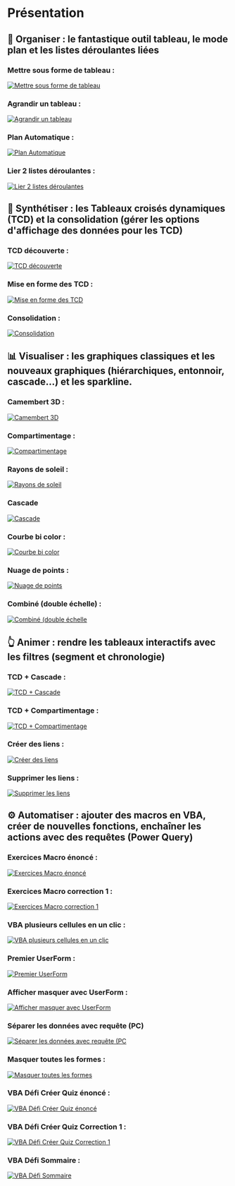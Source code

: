 # Présentation



## 🧱 Organiser : le fantastique outil tableau, le mode plan et les listes déroulantes liées

### Mettre sous forme de tableau : 
[![Mettre sous forme de tableau](https://i.ytimg.com/vi/oIgHLJuvEc8/hqdefault.jpg)](
https://www.youtube.com/watch?v=oIgHLJuvEc8)

### Agrandir un tableau : 
[![Agrandir un tableau](https://i.ytimg.com/vi/6Fbopge-wDc/hqdefault.jpg)](
https://www.youtube.com/watch?v=6Fbopge-wDc)

### Plan Automatique : 
[![Plan Automatique](https://i.ytimg.com/vi/xA-AgRZxvcE/hqdefault.jpg)](
https://www.youtube.com/watch?v=xA-AgRZxvcE)

### Lier 2 listes déroulantes : 
[![Lier 2 listes déroulantes](https://i.ytimg.com/vi/CUiLYgB7-Qo/hqdefault.jpg)](
https://www.youtube.com/watch?v=CUiLYgB7-Qo)

## 💎 Synthétiser : les Tableaux croisés dynamiques (TCD) et la consolidation (gérer les options d'affichage des données pour les TCD)

### TCD découverte : 
[![TCD découverte](https://i.ytimg.com/vi/x7Fxwc-I6Vo/hqdefault.jpg)](
https://www.youtube.com/watch?v=x7Fxwc-I6Vo)

### Mise en forme des TCD : 
[![Mise en forme des TCD](https://i.ytimg.com/vi/5Q15K6POtP4/hqdefault.jpg)](
https://www.youtube.com/watch?v=5Q15K6POtP4)

### Consolidation : 
[![Consolidation](https://i.ytimg.com/vi/9O7eRt0i-eA/hqdefault.jpg)](
https://www.youtube.com/watch?v=9O7eRt0i-eA)

## 📊 Visualiser : les graphiques classiques et les nouveaux graphiques (hiérarchiques, entonnoir, cascade...) et les sparkline. 

### Camembert 3D : 
[![Camembert 3D](https://i.ytimg.com/vi/CNWlo-_sEMU/hqdefault.jpg)](
https://www.youtube.com/watch?v=CNWlo-_sEMU)

### Compartimentage : 
[![Compartimentage](https://i.ytimg.com/vi/ISpTOzgoSO4/hqdefault.jpg)](
https://www.youtube.com/watch?v=ISpTOzgoSO4)

### Rayons de soleil : 
[![Rayons de soleil](https://i.ytimg.com/vi/cVwqEihvEDE/hqdefault.jpg)](
https://www.youtube.com/watch?v=cVwqEihvEDE)

### Cascade 
[![Cascade](https://i.ytimg.com/vi/MtPbNEfGRUY/hqdefault.jpg)](
https://www.youtube.com/watch?v=MtPbNEfGRUY)

### Courbe bi color : 
[![Courbe bi color](https://i.ytimg.com/vi/ot6uRRU5QhQ/hqdefault.jpg)](
https://www.youtube.com/watch?v=ot6uRRU5QhQ)

### Nuage de points : 
[![Nuage de points](https://i.ytimg.com/vi/oPB6EQ-sZ04/hqdefault.jpg)](
https://www.youtube.com/watch?v=oPB6EQ-sZ04)

### Combiné (double échelle) : 
[![Combiné (double échelle](https://i.ytimg.com/vi/nKLgNRBZRgc/hqdefault.jpg)](
https://www.youtube.com/watch?v=nKLgNRBZRgc)

## 👆 Animer : rendre les tableaux interactifs avec les filtres (segment et chronologie)

### TCD + Cascade : 
[![TCD + Cascade](https://i.ytimg.com/vi/RGYtA7ifzFQ/hqdefault.jpg)](
https://www.youtube.com/watch?v=RGYtA7ifzFQ)

### TCD + Compartimentage : 
[![TCD + Compartimentage](https://i.ytimg.com/vi/HExG2ghf_TU/hqdefault.jpg)](
https://www.youtube.com/watch?v=HExG2ghf_TU)

### Créer des liens : 
[![Créer des liens](https://i.ytimg.com/vi/pc7FeDRNC4A/hqdefault.jpg)](
https://www.youtube.com/watch?v=pc7FeDRNC4A)

### Supprimer les liens :  
[![Supprimer les liens](https://i.ytimg.com/vi/cnhtyE3g2zA/hqdefault.jpg)](
https://www.youtube.com/watch?v=cnhtyE3g2zA)

## ⚙️ Automatiser : ajouter des macros en VBA, créer de nouvelles fonctions, enchaîner les actions avec des requêtes (Power Query)

### Exercices Macro énoncé : 
[![Exercices Macro énoncé](https://i.ytimg.com/vi/vC2nf8k3J-8/hqdefault.jpg)](
https://www.youtube.com/watch?v=vC2nf8k3J-8)

### Exercices Macro correction 1 : 
[![Exercices Macro correction 1](https://i.ytimg.com/vi/MX90c4Ho9D8/hqdefault.jpg)](
https://www.youtube.com/watch?v=MX90c4Ho9D8)

### VBA plusieurs cellules en un clic : 
[![VBA plusieurs cellules en un clic](https://i.ytimg.com/vi/SdGa-cypBgg/hqdefault.jpg)](
https://www.youtube.com/watch?v=SdGa-cypBgg)

### Premier UserForm : 
[![Premier UserForm](https://i.ytimg.com/vi/g-gTzTTkCPg/hqdefault.jpg)](
https://www.youtube.com/watch?v=g-gTzTTkCPg)

### Afficher masquer avec UserForm : 
[![Afficher masquer avec UserForm](https://i.ytimg.com/vi/a8i6-GqkwUk/hqdefault.jpg)](
https://www.youtube.com/watch?v=a8i6-GqkwUk)

### Séparer les données avec requête (PC) 
[![Séparer les données avec requête (PC](https://i.ytimg.com/vi/0H0dAdU9aNE/hqdefault.jpg)](
https://www.youtube.com/watch?v=0H0dAdU9aNE)

### Masquer toutes les formes : 
[![Masquer toutes les formes](https://i.ytimg.com/vi/VMfUmLezRY4/hqdefault.jpg)](
https://www.youtube.com/watch?v=VMfUmLezRY4)

### VBA Défi Créer Quiz énoncé : 
[![VBA Défi Créer Quiz énoncé](https://i.ytimg.com/vi/eolJan_RX4U/hqdefault.jpg)](
https://www.youtube.com/watch?v=eolJan_RX4U)

### VBA Défi Créer Quiz Correction 1 : 
[![VBA Défi Créer Quiz Correction 1](https://i.ytimg.com/vi/ltzW5fbrfKY/hqdefault.jpg)](
https://www.youtube.com/watch?v=ltzW5fbrfKY)

### VBA Défi Sommaire : 
[![VBA Défi Sommaire](https://i.ytimg.com/vi/MuDXPBlG2OM/hqdefault.jpg)](
https://www.youtube.com/watch?v=MuDXPBlG2OM)



